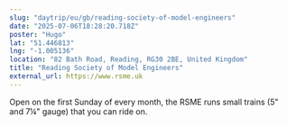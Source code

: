 ```yaml
---
slug: "daytrip/eu/gb/reading-society-of-model-engineers"
date: "2025-07-06T18:28:20.718Z"
poster: "Hugo"
lat: "51.446813"
lng: "-1.005136"
location: "82 Bath Road, Reading, RG30 2BE, United Kingdom"
title: "Reading Society of Model Engineers"
external_url: https://www.rsme.uk
---
```

Open on the first Sunday of every month, the RSME runs small trains (5" and 7¼" gauge) that you can ride on.
